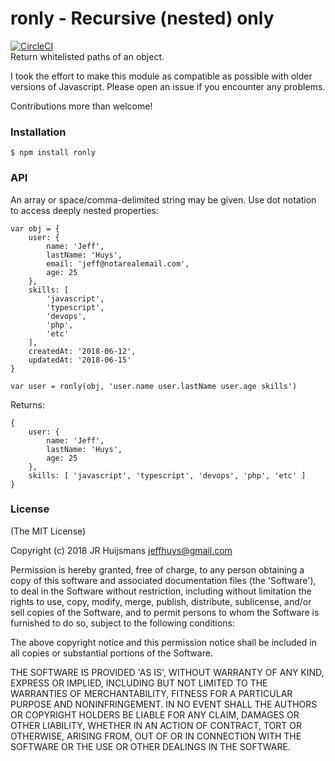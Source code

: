 # ronly - Recursive (nested) only  
[![CircleCI](https://circleci.com/gh/jeffhuys/ronly/tree/master.svg?style=svg)](https://circleci.com/gh/jeffhuys/ronly/tree/master)  
Return whitelisted paths of an object.

I took the effort to make this module as compatible as possible with older versions of Javascript. Please open an issue if you encounter any problems.

Contributions more than welcome!

### Installation
```
$ npm install ronly
```

### API
An array or space/comma-delimited string may be given. Use dot notation to access deeply nested properties:

```
var obj = {
	user: {
		name: 'Jeff',
		lastName: 'Huys',
		email: 'jeff@notarealemail.com',
		age: 25
	},
	skills: [
		'javascript',
		'typescript',
		'devops',
		'php',
		'etc'			
	],
	createdAt: '2018-06-12',
	updatedAt: '2018-06-15'
}

var user = ronly(obj, 'user.name user.lastName user.age skills')
```

Returns:

```
{
	user: {
		name: 'Jeff',
		lastName: 'Huys',
		age: 25 
	},
	skills: [ 'javascript', 'typescript', 'devops', 'php', 'etc' ]
}
```

### License

(The MIT License)

Copyright (c) 2018 JR Huijsmans <jeffhuys@gmail.com>

Permission is hereby granted, free of charge, to any person obtaining a copy of this software and associated documentation files (the 'Software'), to deal in the Software without restriction, including without limitation the rights to use, copy, modify, merge, publish, distribute, sublicense, and/or sell copies of the Software, and to permit persons to whom the Software is furnished to do so, subject to the following conditions:

The above copyright notice and this permission notice shall be included in all copies or substantial portions of the Software.

THE SOFTWARE IS PROVIDED 'AS IS', WITHOUT WARRANTY OF ANY KIND, EXPRESS OR IMPLIED, INCLUDING BUT NOT LIMITED TO THE WARRANTIES OF MERCHANTABILITY, FITNESS FOR A PARTICULAR PURPOSE AND NONINFRINGEMENT. IN NO EVENT SHALL THE AUTHORS OR COPYRIGHT HOLDERS BE LIABLE FOR ANY CLAIM, DAMAGES OR OTHER LIABILITY, WHETHER IN AN ACTION OF CONTRACT, TORT OR OTHERWISE, ARISING FROM, OUT OF OR IN CONNECTION WITH THE SOFTWARE OR THE USE OR OTHER DEALINGS IN THE SOFTWARE.


